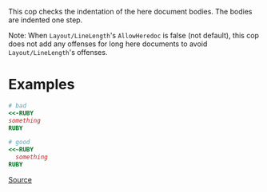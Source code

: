 
This cop checks the indentation of the here document bodies. The bodies
are indented one step.

Note: When ``Layout/LineLength``'s `AllowHeredoc` is false (not default),
      this cop does not add any offenses for long here documents to
      avoid `Layout/LineLength`'s offenses.

# Examples

```ruby
# bad
<<-RUBY
something
RUBY

# good
<<~RUBY
  something
RUBY
```

[Source](http://www.rubydoc.info/gems/rubocop/RuboCop/Cop/Layout/HeredocIndentation)